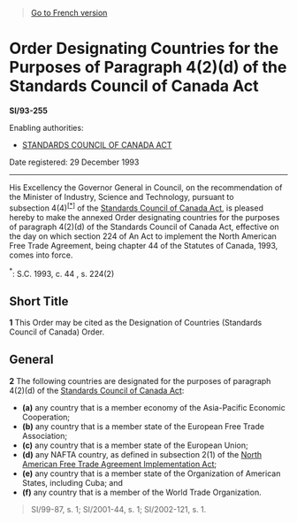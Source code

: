 > [Go to French version](/fr/Règlements/Textes%20réglementaires/93/255.md)

# Order Designating Countries for the Purposes of Paragraph 4(2)(d) of the Standards Council of Canada Act

**SI/93-255**

Enabling authorities: 
- [STANDARDS COUNCIL OF CANADA ACT](/en/Acts/Revised%20Statutes%20of%20Canada/S/S-16.md)

Date registered: 29 December 1993

----------

His Excellency the Governor General in Council, on the recommendation of the Minister of Industry, Science and Technology, pursuant to subsection 4(4)<sup><a href='#fn_SI-93-255_e_hq_6554'>[*]</a></sup> of the [Standards Council of Canada Act](/en/Acts/Revised%20Statutes%20of%20Canada/S/S-16.md), is pleased hereby to make the annexed Order designating countries for the purposes of paragraph 4(2)(d) of the Standards Council of Canada Act, effective on the day on which section 224 of An Act to implement the North American Free Trade Agreement, being chapter 44 of the Statutes of Canada, 1993, comes into force.

<a name='fn_SI-93-255_e_hq_6554'><sup>*</sup></a>: S.C. 1993, c. 44 , s. 224(2)<br />




## Short Title


**1** This Order may be cited as the Designation of Countries (Standards Council of Canada) Order.




## General


**2** The following countries are designated for the purposes of paragraph 4(2)(d) of the [Standards Council of Canada Act](/en/Acts/Revised%20Statutes%20of%20Canada/S/S-16.md):
- **(a)** any country that is a member economy of the Asia-Pacific Economic Cooperation;
- **(b)** any country that is a member state of the European Free Trade Association;
- **(c)** any country that is a member state of the European Union;
- **(d)** any NAFTA country, as defined in subsection 2(1) of the [North American Free Trade Agreement Implementation Act](/en/Acts/Statutes%20of%20Canada/1993/c.%2044.md);
- **(e)** any country that is a member state of the Organization of American States, including Cuba; and
- **(f)** any country that is a member of the World Trade Organization.
> SI/99-87, s. 1; SI/2001-44, s. 1; SI/2002-121, s. 1.



